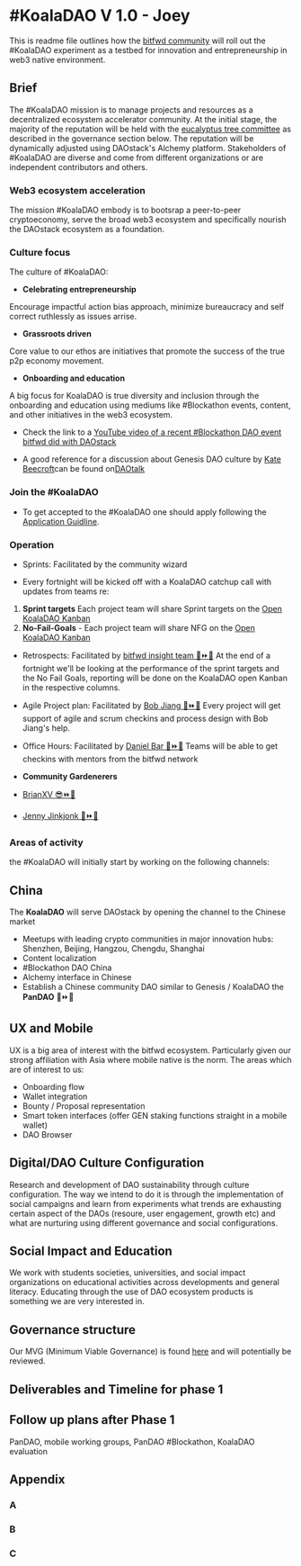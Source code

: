 # #KoalaDAO V 1.0 - Joey
 This is readme file outlines how the [bitfwd community](https://twitter.com/bitfwdxyz) will roll out the #KoalaDAO experiment as a testbed for innovation and entrepreneurship in web3 native environment.

## Brief
The #KoalaDAO mission is to manage projects and resources as a decentralized ecosystem accelerator community. At the initial stage, the majority of the reputation will be held with the [eucalyptus tree committee](https://github.com/bitfwdcommunity/KoalaDAO/blob/master/Initial_Rep.MD#60-initial-board--eucalyptus-tree-committee) as described in the governance section below. The reputation will be dynamically adjusted using DAOstack's Alchemy platform. Stakeholders of #KoalaDAO are diverse and come from different organizations or are independent contributors and others.

### Web3 ecosystem acceleration
The mission #KoalaDAO embody is to bootsrap a peer-to-peer cryptoeconomy, serve the broad web3 ecosystem and specifically nourish the DAOstack ecosystem as a foundation.

### Culture focus
The culture of #KoalaDAO:
- **Celebrating entrepreneurship**

Encourage impactful action bias approach, minimize bureaucracy and self correct ruthlessly as issues arrise.

 - **Grassroots driven**

Core value to our ethos are initiatives that promote the success of the true p2p economy movement.

  - **Onboarding and education**

A big focus for KoalaDAO is true diversity and inclusion through the onboarding and education using mediums like #Blockathon events, content, and other initiatives in the web3 ecosystem.  

*  Check the link to a [YouTube video of a recent #Blockathon DAO event bitfwd did with DAOstack](https://www.youtube.com/watch?v=eHsdvfZ4QOU)

* A good reference for a discussion about Genesis DAO culture by [Kate Beecroft](https://twitter.com/kbeecro)can be found on[DAOtalk](https://daotalk.org/t/do-we-have-a-culture-of-bureacracy-in-genesis/670)

### Join the #KoalaDAO

- To get accepted to the #KoalaDAO one should apply following the [Application Guidline](https://github.com/bitfwdcommunity/KoalaDAO/blob/master/Application_Guideline.MD#application-guidline---koaladao).


### Operation
- Sprints: Facilitated by the community wizard
* Every fortnight will be kicked off with a KoalaDAO catchup call with updates from teams re:
1. **Sprint targets** Each project team will share Sprint targets on the [Open KoalaDAO Kanban](https://github.com/orgs/bitfwdcommunity/projects/1#column-5827086)
1. **No-Fail-Goals** - Each project team will share NFG on the [Open KoalaDAO Kanban](https://github.com/orgs/bitfwdcommunity/projects/1#column-5827082)

- Retrospects: Facilitated by [bitfwd insight team 🐨⏩🌈](https://twitter.com/bitfwdxyz)
At the end of a fortnight we'll be looking at the performance of the sprint targets and the No Fail Goals, reporting will be done on the KoalaDAO open Kanban in the respective columns.

- Agile Project plan: Facilitated by [Bob Jiang 🐲⏩🌈](https://twitter.com/bobjiang123)
Every project will get support of agile and scrum checkins and process design with Bob Jiang's help.

- Office Hours: Facilitated by [Daniel Bar 🥳⏩🌈](https://twitter.com/danieltbar)
Teams will be able to get checkins with mentors from the bitfwd network

- **Community Gardenerers**

- [BrianXV 😎⏩🌈 ](https://twitter.com/brianxv15)

- [Jenny Jinkjonk 🦆⏩🌈](https://twitter.com/notjingjing)



### Areas of activity
the #KoalaDAO will initially start by working on the following channels:


## China
The **KoalaDAO** will serve DAOstack by opening the channel to the Chinese market
- Meetups with leading crypto communities in major innovation hubs: Shenzhen, Beijing, Hangzou, Chengdu, Shanghai
- Content localization
- #Blockathon DAO China
- Alchemy interface in Chinese
- Establish a Chinese community DAO similar to Genesis / KoalaDAO the **PanDAO** 🐼⏩🌈

## UX and Mobile
UX is a big area of interest with the bitfwd ecosystem. Particularly given our strong affiliation with Asia where mobile native is the norm. The areas which are of interest to us:

- Onboarding flow
- Wallet integration
- Bounty / Proposal representation
- Smart token interfaces (offer GEN staking functions straight in a mobile wallet)
- DAO Browser

## Digital/DAO Culture Configuration
Research and development of DAO sustainability through culture configuration. The way we intend to do it is through the implementation of social campaigns and learn from experiments what trends are exhausting certain aspect of the DAOs (resoure, user engagement, growth etc) and what are nurturing using different governance and social configurations.

## Social Impact and Education
We work with students societies, universities, and social impact organizations on educational activities across developments and general literacy. Educating through the use of DAO ecosystem products is something we are very interested in.

## Governance structure

Our MVG (Minimum Viable Governance) is found [here](https://github.com/bitfwdcommunity/KoalaDAO/blob/master/Governance.MD) and will potentially be reviewed.

## Deliverables and Timeline for phase 1

## Follow up plans after Phase 1
PanDAO, mobile working groups, PanDAO #Blockathon, KoalaDAO evaluation

## Appendix

### A

### B

### C
